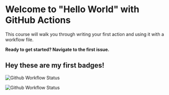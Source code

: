 # Welcome to "Hello World" with GitHub Actions

This course will walk you through writing your first action and using it with a workflow file. 

**Ready to get started? Navigate to the first issue.**

## Hey these are my first badges!

![Github Workflow Status](https://github.com/erclu/hello-github-actions/workflows/A%20workflow%20for%20my%20Hello%20World%20file/badge.svg)

![Github Workflow Status](https://github.com/erclu/hello-github-actions/workflows/A%20windows%20workflow%20for%20my%20Hello%20World%20file/badge.svg)
